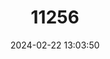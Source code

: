 ---
title: "11256"
category: "Obovaria haddletoni"
draft: false
date: 2024-02-22 13:03:50
languages:
  English: ["Haddleton Lampmussel"]
---